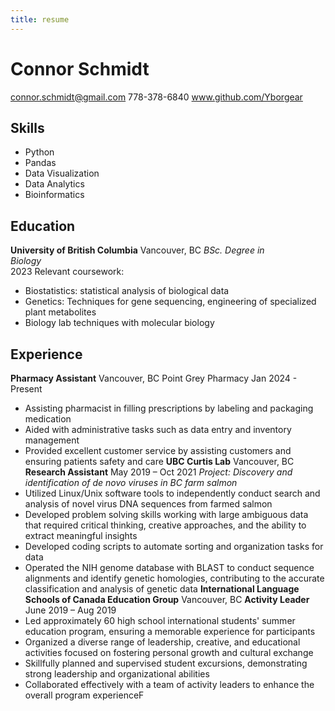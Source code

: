 ```yaml
---
title: resume
---
```


# Connor Schmidt
connor.schmidt@gmail.com
778-378-6840
www.github.com/Yborgear

## Skills
- Python
- Pandas
- Data Visualization
- Data Analytics
- Bioinformatics

## Education
**University of British Columbia** Vancouver, BC
_BSc. Degree in Biology_                                                                                                                   2023
Relevant coursework:
- Biostatistics: statistical analysis of biological data
- Genetics: Techniques for gene sequencing, engineering of specialized plant metabolites 
- Biology lab techniques with molecular biology

## Experience
**Pharmacy Assistant**  Vancouver, BC
Point Grey Pharmacy Jan 2024 - Present
- Assisting pharmacist in filling prescriptions by labeling and packaging medication
- Aided with administrative tasks such as data entry and inventory management 
- Provided excellent customer service by assisting customers and ensuring patients safety and care
**UBC Curtis Lab** Vancouver, BC
**Research Assistant** May 2019 – Oct 2021
_Project:_ _Discovery and identification of de novo viruses in BC farm salmon_
- Utilized Linux/Unix software tools to independently conduct search and analysis of novel virus DNA sequences from farmed salmon 
- Developed problem solving skills working with large ambiguous data that required critical thinking, creative approaches, and the ability to extract meaningful insights
- Developed coding scripts to automate sorting and organization tasks for data
- Operated the NIH genome database with BLAST to conduct sequence alignments and identify genetic homologies, contributing to the accurate classification and analysis of genetic data
**International Language Schools of Canada Education Group** Vancouver, BC
**Activity Leader** June 2019 – Aug 2019
- Led approximately 60 high school international students' summer education program, ensuring a memorable experience for participants
- Organized a diverse range of leadership, creative, and educational activities focused on fostering personal growth and cultural exchange
- Skillfully planned and supervised student excursions, demonstrating strong leadership and organizational abilities
- Collaborated effectively with a team of activity leaders to enhance the overall program experienceF

